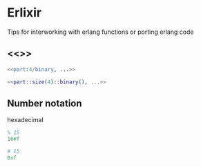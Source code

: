 # Erlixir

Tips for interworking with erlang functions or porting erlang code

## <<>>

``` erlang
<<part:4/binary, ...>>
```

``` elixir
<<part::size(4)::binary(), ...>>
```

## Number notation

hexadecimal

``` erlang
% 15
16#f
```

``` elixir
# 15
0xf
```
